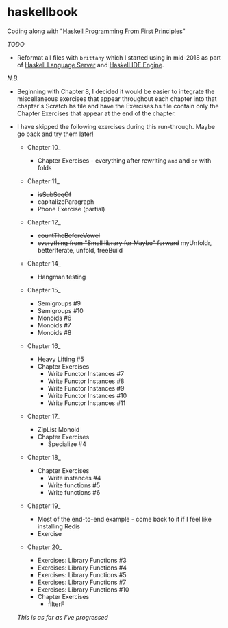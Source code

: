 # haskellbook
Coding along with "[Haskell Programming From First Principles](http://haskellbook.com)"

*TODO*
* Reformat all files with `brittany` which I started using in mid-2018 as part of
  [Haskell Language Server](https://github.com/alanz/vscode-hie-server)
  and [Haskell IDE Engine](https://github.com/alanz/haskell-ide-engine).

*N.B.*
* Beginning with Chapter 8, I decided it would be easier to integrate the miscellaneous
  exercises that appear throughout each chapter into that chapter's Scratch.hs file and have
  the Exercises.hs file contain only the Chapter Exercises that appear at the end of the
  chapter.
* I have skipped the following exercises during this run-through. Maybe go back and try them later!

    * Chapter 10_
        * Chapter Exercises - everything after rewriting `and` and `or` with folds

    * Chapter 11_
        * ~~isSubSeqOf~~
        * ~~capitalizeParagraph~~
        * Phone Exercise (partial)

    * Chapter 12_
        * ~~countTheBeforeVowel~~
        * ~~everything from "Small library for Maybe" forward~~ myUnfoldr, betterIterate,
          unfold, treeBuild

    * Chapter 14_
        * Hangman testing

    * Chapter 15_
        * Semigroups #9
        * Semigroups #10
        * Monoids #6
        * Monoids #7
        * Monoids #8

    * Chapter 16_
        * Heavy Lifting #5
        * Chapter Exercises
            * Write Functor Instances #7
            * Write Functor Instances #8
            * Write Functor Instances #9
            * Write Functor Instances #10
            * Write Functor Instances #11

    * Chapter 17_
        * ZipList Monoid
        * Chapter Exercises
            * Specialize #4

    * Chapter 18_
        * Chapter Exercises
            * Write instances #4
            * Write functions #5
            * Write functions #6

    * Chapter 19_
        * Most of the end-to-end example - come back to it if I feel like installing Redis
        * Exercise

    * Chapter 20_
        * Exercises: Library Functions #3
        * Exercises: Library Functions #4
        * Exercises: Library Functions #5
        * Exercises: Library Functions #7
        * Exercises: Library Functions #10
        * Chapter Exercises
            * filterF

    *This is as far as I've progressed*